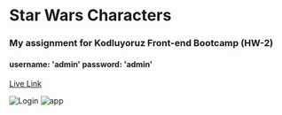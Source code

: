 # Star Wars Characters

### My assignment for Kodluyoruz Front-end Bootcamp (HW-2)

#### username: 'admin' password: 'admin'

[Live Link](https://star-wars-swapi-people.netlify.app/)

![Login](https://user-images.githubusercontent.com/53195046/184310617-cdf439d8-ae6b-47f9-b902-3a4a18389d2e.png)
![app](https://user-images.githubusercontent.com/53195046/184310708-1a35a343-0ed8-40fa-a163-2be2f55d6e94.png)
